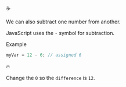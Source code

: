 :coffee:

We can also subtract one number from another.

JavaScript uses the `-` symbol for subtraction.

Example

```javascript
myVar = 12 - 6; // assigned 6
```

:fire:

Change the `0` so the `difference` is `12`.

